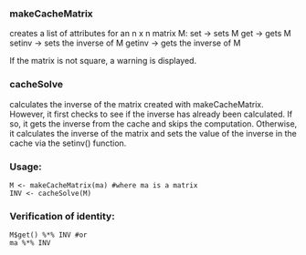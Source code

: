 
### makeCacheMatrix 
creates a list of attributes for an n x n matrix M:
set -> sets M
get -> gets M
setinv -> sets the inverse of M
getinv -> gets the inverse of M

If the matrix is not square, a warning is displayed.

### cacheSolve 
calculates the inverse of the matrix created with makeCacheMatrix. However, it first checks to see if the inverse has already been calculated. If so, it gets the inverse from the cache and skips the computation. Otherwise, it calculates the inverse of the matrix and sets the value of the inverse in the cache via the setinv() function.

### Usage: 

    M <- makeCacheMatrix(ma) #where ma is a matrix
    INV <- cacheSolve(M)

### Verification of identity:
    M$get() %*% INV #or
    ma %*% INV

